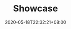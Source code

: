 ---
title: "Showcase"
date: 2020-05-18T22:32:21+08:00
description: My portfolio, repos, works overview page # For SEO
enableBio: true # Set to false if you want to hide the bio component.
link:
repo:
pinned: true
thumb:
weight:
links:
- name: 
  icon: 
  link: 
shields:
- name: 
  image: 
  link: 
---